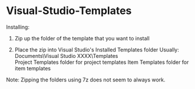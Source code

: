 Visual-Studio-Templates
=======================

Installing:

1) Zip up the folder of the template that you want to install

2) Place the zip into Visual Studio's Installed Templates folder
   Usually: Documents\Visual Studio XXXX\Templates\
   Project Templates folder for project templates
   Item Templates folder for item templates



Note:
Zipping the folders using 7z does not seem to always work.
